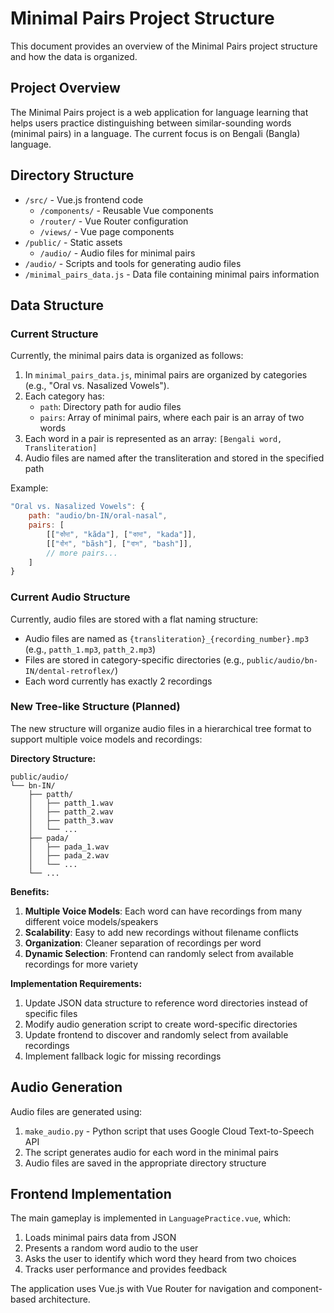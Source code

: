 # Minimal Pairs Project Structure

This document provides an overview of the Minimal Pairs project structure and how the data is organized.

## Project Overview

The Minimal Pairs project is a web application for language learning that helps users practice distinguishing between similar-sounding words (minimal pairs) in a language. The current focus is on Bengali (Bangla) language.

## Directory Structure

- `/src/` - Vue.js frontend code
  - `/components/` - Reusable Vue components
  - `/router/` - Vue Router configuration
  - `/views/` - Vue page components
- `/public/` - Static assets
  - `/audio/` - Audio files for minimal pairs
- `/audio/` - Scripts and tools for generating audio files
- `/minimal_pairs_data.js` - Data file containing minimal pairs information

## Data Structure

### Current Structure

Currently, the minimal pairs data is organized as follows:

1. In `minimal_pairs_data.js`, minimal pairs are organized by categories (e.g., "Oral vs. Nasalized Vowels").
2. Each category has:
   - `path`: Directory path for audio files
   - `pairs`: Array of minimal pairs, where each pair is an array of two words
3. Each word in a pair is represented as an array: `[Bengali word, Transliteration]`
4. Audio files are named after the transliteration and stored in the specified path

Example:
```javascript
"Oral vs. Nasalized Vowels": {
    path: "audio/bn-IN/oral-nasal",
    pairs: [
        [["কাঁদা", "kãda"], ["কাদা", "kada"]],
        [["বাঁশ", "bãsh"], ["বাস", "bash"]],
        // more pairs...
    ]
}
```

### Current Audio Structure

Currently, audio files are stored with a flat naming structure:
- Audio files are named as `{transliteration}_{recording_number}.mp3` (e.g., `patth_1.mp3`, `patth_2.mp3`)
- Files are stored in category-specific directories (e.g., `public/audio/bn-IN/dental-retroflex/`)
- Each word currently has exactly 2 recordings

### New Tree-like Structure (Planned)

The new structure will organize audio files in a hierarchical tree format to support multiple voice models and recordings:

**Directory Structure:**
```
public/audio/
└── bn-IN/
    ├── patth/
    │   ├── patth_1.wav
    │   ├── patth_2.wav
    │   ├── patth_3.wav
    │   └── ...
    ├── pada/
    │   ├── pada_1.wav
    │   ├── pada_2.wav
    │   └── ...
    └── ...
```

**Benefits:**
1. **Multiple Voice Models**: Each word can have recordings from many different voice models/speakers
2. **Scalability**: Easy to add new recordings without filename conflicts
3. **Organization**: Cleaner separation of recordings per word
4. **Dynamic Selection**: Frontend can randomly select from available recordings for more variety

**Implementation Requirements:**
1. Update JSON data structure to reference word directories instead of specific files
2. Modify audio generation script to create word-specific directories
3. Update frontend to discover and randomly select from available recordings
4. Implement fallback logic for missing recordings

## Audio Generation

Audio files are generated using:
1. `make_audio.py` - Python script that uses Google Cloud Text-to-Speech API
2. The script generates audio for each word in the minimal pairs
3. Audio files are saved in the appropriate directory structure

## Frontend Implementation

The main gameplay is implemented in `LanguagePractice.vue`, which:
1. Loads minimal pairs data from JSON
2. Presents a random word audio to the user
3. Asks the user to identify which word they heard from two choices
4. Tracks user performance and provides feedback

The application uses Vue.js with Vue Router for navigation and component-based architecture.